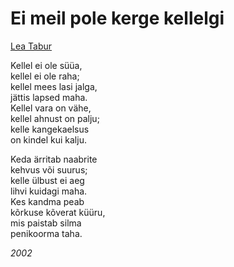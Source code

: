 # Ei meil pole kerge kellelgi

[Lea Tabur](./)

Kellel ei ole süüa,  
kellel ei ole raha;  
kellel mees lasi jalga,  
jättis lapsed maha.  
Kellel vara on vähe,  
kellel ahnust on palju;  
kelle kangekaelsus  
on kindel kui kalju.

Keda ärritab naabrite  
kehvus või suurus;  
kelle ülbust ei aeg  
lihvi kuidagi maha.  
Kes kandma peab  
kõrkuse kõverat küüru,  
mis paistab silma  
penikoorma taha.

_2002_

